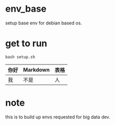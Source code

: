 # env_base
setup base env for debian based os.

# get to run
```
bash setup.sh
```
<table>
<thead>
<tr>
  <th>你好</th>
  <th>Markdown</th>
  <th>表格</th>
</tr>
</thead>
<tbody>
<tr>
  <td>我</td>
  <td>不是</td>
  <td>人</td>
</tr>
</tbody>
</table>

# note
this is to build up envs requested for big data dev. 
